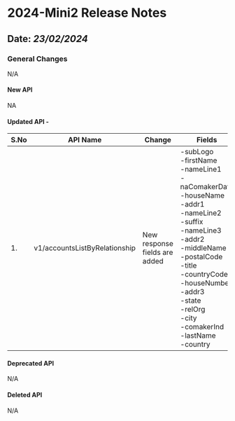 # 2024-Mini2 Release Notes

## Date: *23/02/2024*

### General Changes

N/A

#### New API

NA

#### Updated API -

| S.No       | API Name                      | Change                        | Fields                                                                                                                                                                                                                                                                                                                                   |
|------------|-------------------------------|-------------------------------|------------------------------------------------------------------------------------------------------------------------------------------------------------------------------------------------------------------------------------------------------------------------------------------------------------------------------------------|
| 1.         | v1/accountsListByRelationship | New response fields are added | -subLogo<br/> -firstName<br/> -nameLine1<br/> -naComakerData<br/> -houseName<br/> -addr1<br/> -nameLine2<br/> -suffix<br/> -nameLine3<br/> -addr2<br/> -middleName<br/> -postalCode<br/> -title<br/> -countryCode<br/> -houseNumber<br/> -addr3<br/> -state<br/> -relOrg<br/> -city<br/> -comakerInd<br/> -lastName<br/> -country<br/>   |

#### Deprecated API

N/A

#### Deleted API

N/A
